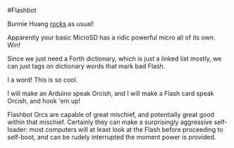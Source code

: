 #Flashbot

Bunnie Huang [rocks](http://www.bunniestudios.com/blog/?p=3554) as usual!

Apparently your basic MicroSD has a ridic powerful micro all of its own. Win!

Since we just need a Forth dictionary, which is just a linked list mostly, we can just tags on dictionary words that mark bad Flash. 

I a word! This is so cool.

I will make an Arduino speak Orcish, and I will make a Flash card speak Orcish, and hook 'em up!

Flashbot Orcs are capable of great mischief, and potentially great good within that mischief. Certainly they can make a surprisingly aggressive self-loader: most computers will at least look at the Flash before proceeding to self-boot, and can be rudely interrupted the moment power is provided. 
